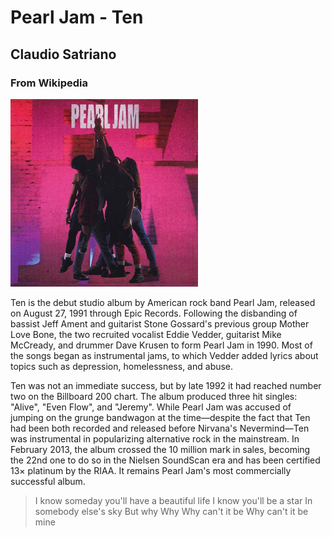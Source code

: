 # Pearl Jam - Ten
## Claudio Satriano
### From Wikipedia

![cover art](articles/PearlJam-Ten.jpg)

Ten is the debut studio album by American rock band Pearl Jam, released on
August 27, 1991 through Epic Records. Following the disbanding of bassist Jeff
Ament and guitarist Stone Gossard's previous group Mother Love Bone, the two
recruited vocalist Eddie Vedder, guitarist Mike McCready, and drummer Dave
Krusen to form Pearl Jam in 1990. Most of the songs began as instrumental jams,
to which Vedder added lyrics about topics such as depression, homelessness, and
abuse.

Ten was not an immediate success, but by late 1992 it had reached number two on
the Billboard 200 chart. The album produced three hit singles: "Alive", "Even
Flow", and "Jeremy". While Pearl Jam was accused of jumping on the grunge
bandwagon at the time—despite the fact that Ten had been both recorded and
released before Nirvana's Nevermind—Ten was instrumental in popularizing
alternative rock in the mainstream. In February 2013, the album crossed the
10 million mark in sales, becoming the 22nd one to do so in the Nielsen
SoundScan era and has been certified 13× platinum by the RIAA. It remains
Pearl Jam's most commercially successful album.

> I know someday you'll have a beautiful life
> I know you'll be a star
> In somebody else's sky
> But why
> Why
> Why can't it be
> Why can't it be mine
